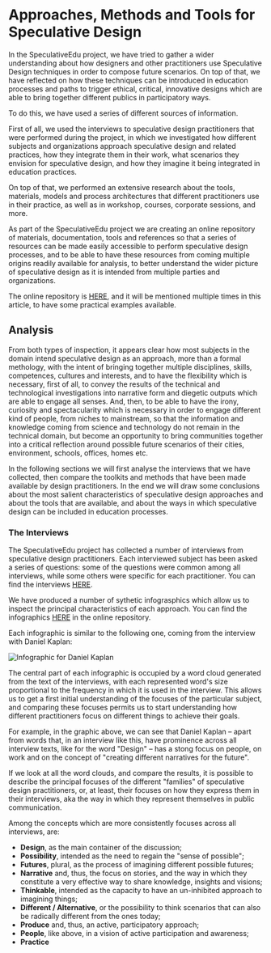 # Approaches, Methods and Tools for Speculative Design

In the SpeculativeEdu project, we have tried to gather a wider understanding about how designers and other practitioners use Speculative Design techniques in order to compose future scenarios. On top of that, we have reflected on how these techniques can be introduced in education processes and paths to trigger ethical, critical, innovative designs which are able to bring together different publics in participatory ways.

To do this, we have used a series of different sources of information.

First of all, we used the interviews to speculative design practitioners that were performed during the project, in which we investigated how different subjects and organizations approach speculative design and related practices, how they integrate them in their work, what scenarios they envision for speculative design, and how they imagine it being integrated in education practices.

On top of that, we performed an extensive research about the tools, materials, models and process architectures that different practitioners use in their practice, as well as in workshop, courses, corporate sessions, and more.

As part of the SpeculativeEdu project we are creating an online repository of materials, documentation, tools and references so that a series of resources can be made easily accessible to perform speculative design processes, and to be able to have these resources from coming multiple origins readily available for analysis, to better understand the wider picture of speculative design as it is intended from multiple parties and organizations.

The online repository is [HERE](https://github.com/speculativeedu/The-SpeculativeEdu-Online-Repository), and it will be mentioned multiple times in this article, to have some practical examples available.

## Analysis

From both types of inspection, it appears clear how most subjects in the domain intend speculative design as an approach, more than a formal methology, with the intent of bringing together multiple disciplines, skills, competences, cultures and interests, and to have the flexibility which is necessary, first of all, to convey the results of the technical and technological investigations into narrative form and diegetic outputs which are able to engage all senses. And, then, to be able to have the irony, curiosity and spectacularity which is necessary in order to engage different kind of people, from niches to mainstream, so that the information and knowledge coming from science and technology do not remain in the technical domain, but become an opportunity to bring communities together into a critical reflection around possible future scenarios of their cities, environment, schools, offices, homes etc.

In the following sections we will first analyse the interviews that we have collected, then compare the toolkits and methods that have been made available by design practitioners. In the end we will draw some conclusions about the most salient characteristics of speculative design approaches and about the tools that are available, and about the ways in which speculative design can be included in education processes.

### The Interviews

The SpeculativeEdu project has collected a number of interviews from speculative design practitioners. Each interviewed subject has been asked a series of questions: some of the questions were common among all interviews, while some others were specific for each practitioner.
You can find the interviews [HERE](http://speculativeedu.eu/category/interviews/).

We have produced a number of sythetic infograsphics which allow us to inspect the principal characteristics of each approach. You can find the infographics [HERE](https://github.com/speculativeedu/The-SpeculativeEdu-Online-Repository/tree/master/Methods_and_tools/Approaches) in the online repository.

Each infographic is similar to the following one, coming from the interview with Daniel Kaplan:

![Infographic for Daniel Kaplan](https://raw.githubusercontent.com/speculativeedu/The-SpeculativeEdu-Online-Repository/master/Methods_and_tools/Approaches/DanielKaplan.png)

The central part of each infographic is occupied by a word cloud generated from the text of the interviews, with each represented word's size proportional to the frequency in which it is used in the interview. This allows us to get a first initial understanding of the focuses of the particular subject, and comparing these focuses permits us to start understanding how different practitioners focus on different things to achieve their goals.

For example, in the graphic above, we can see that Daniel Kaplan – apart from words that, in an interview like this, have prominence across all interview texts, like for the word "Design" – has a stong focus on people, on work and on the concept of "creating different narratives for the future".

If we look at all the word clouds, and compare the results, it is possible to describe the principal focuses of the different "families" of speculative design practitioners, or, at least, their focuses on how they express them in their interviews, aka the way in which they represent themselves in public communication.

Among the concepts which are more consistently focuses across all interviews, are:

* __Design__, as the main container of the discussion;
* __Possibility__, intended as the need to regain the "sense of possible";
* __Futures__, plural, as the process of imagining different possible futures;
* __Narrative__ and, thus, the focus on stories, and the way in which they constitute a very effective way to share knowledge, insights and visions;
* __Thinkable__, intended as the capacity to have an un-inhibited approach to imagining things;
* __Different / Alternative__, or the possibility to think scenarios that can also be radically different from the ones today;
* __Produce__ and, thus, an active, participatory approach;
* __People__, like above, in a vision of active participation and awareness;
* __Practice__